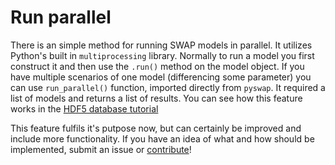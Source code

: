 # Run parallel

There is an simple method for running SWAP models in parallel. It utilizes Python's built in `multiprocessing` library. Normally to run a model you first construct it and then use the `.run()` method on the model object. If you have multiple scenarios of one model (differencing some parameter) you can use `run_parallel()` function, imported directly from `pyswap`. It required a list of models and returns a list of results. You can see how this feature works in the [HDF5 database tutorial](/tutorials/002-hdf5-database/#run-in-parallel-and-save-in-h5)

This feature fulfils it's putpose now, but can certainly be improved and include more functionality. If you have an idea of what and how should be implemented, submit an issue or [contribute](/contributing/)!
